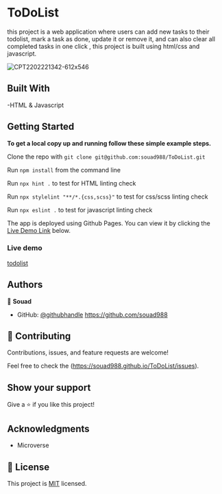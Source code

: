 # ToDoList

this project is a web application where users can add new tasks to their todolist, mark a task as done, update it or remove it, and can also clear all completed tasks in one click , this project is built using html/css and javascript. 

![CPT2202221342-612x546](https://user-images.githubusercontent.com/59707859/155134746-691be202-5917-4ef5-b377-6d77d7470ec8.gif)


## Built With

-HTML & Javascript

## Getting Started

**To get a local copy up and running follow these simple example steps.**

Clone the repo with `git clone git@github.com:souad988/ToDoList.git`

Run `npm install` from the command line

Run `npx hint .` to test for HTML linting check

Run `npx stylelint "**/*.{css,scss}"` to test for css/scss linting check

Run `npx eslint .` to test for javascript linting check

The app is deployed using Github Pages. You can view it by clicking the [Live Demo Link](#Live-Demo) below.
### Live demo

[todolist](https://souad988.github.io/ToDoList/dist/)

## Authors

👤 **Souad**

- GitHub: [@githubhandle](https://github.com/souad988)
  https://github.com/souad988


## 🤝 Contributing

Contributions, issues, and feature requests are welcome!

Feel free to check the (https://souad988.github.io/ToDoList/issues).

## Show your support

Give a ⭐️ if you like this project!

## Acknowledgments
- Microverse

## 📝 License

This project is [MIT](./MIT.md) licensed.


